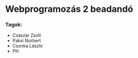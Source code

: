 <h1>Webprogramozás 2 beadandó</h1>
<h3>Tagok:</h3>
<ul>
    <li>Császár Zsolt</li>
    <li>Paksi Norbert</li>
    <li>Csonka László</li>
    <li>PH</li>
</ul>
